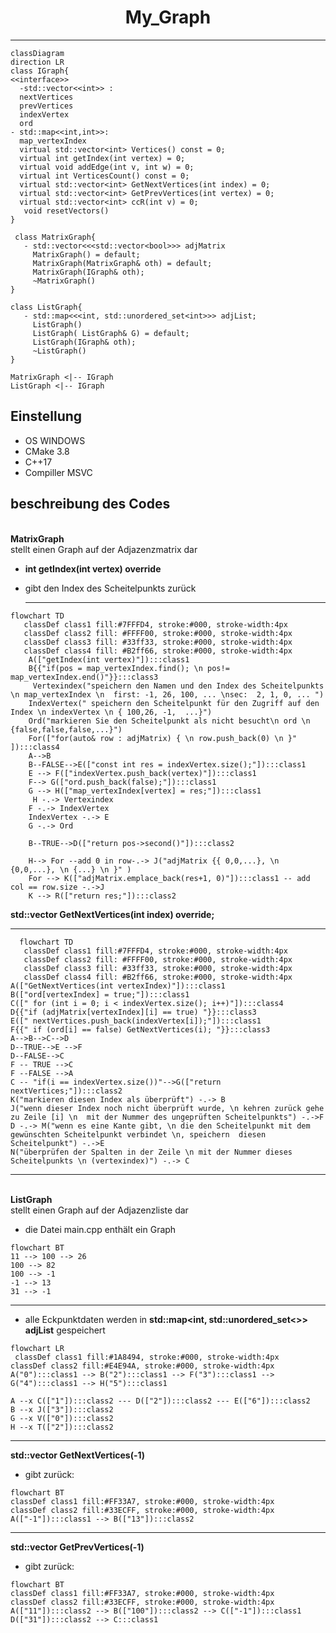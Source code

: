 <h1 align = "center">My_Graph </h1> 

---

```mermaid
classDiagram
direction LR
class IGraph{
<<interface>>
  -std::vector<<int>> :
  nextVertices
  prevVertices
  indexVertex
  ord
- std::map<<int,int>>:
  map_vertexIndex
  virtual std::vector<int> Vertices() const = 0;
  virtual int getIndex(int vertex) = 0;
  virtual void addEdge(int v, int w) = 0;
  virtual int VerticesCount() const = 0;
  virtual std::vector<int> GetNextVertices(int index) = 0;
  virtual std::vector<int> GetPrevVertices(int vertex) = 0;
  virtual std::vector<int> ccR(int v) = 0;
   void resetVectors()
}

 class MatrixGraph{
   - std::vector<<<std::vector<bool>>> adjMatrix
     MatrixGraph() = default;
     MatrixGraph(MatrixGraph& oth) = default;
     MatrixGraph(IGraph& oth);
     ~MatrixGraph()
}

class ListGraph{
   - std::map<<<int, std::unordered_set<int>>> adjList;
     ListGraph()
     ListGraph( ListGraph& G) = default;
     ListGraph(IGraph& oth);
     ~ListGraph()
}

MatrixGraph <|-- IGraph
ListGraph <|-- IGraph
```

## Einstellung
- OS WINDOWS
- CMake 3.8
- C++17
-  Compiller MSVC

## beschreibung des Codes
<br> __MatrixGraph__<br>
stellt einen Graph auf der Adjazenzmatrix dar
- __int getIndex(int vertex) override__
- gibt den Index des  Scheitelpunkts zurück

  ---

```mermaid
flowchart TD
   classDef class1 fill:#7FFFD4, stroke:#000, stroke-width:4px
   classDef class2 fill: #FFFF00, stroke:#000, stroke-width:4px
   classDef class3 fill: #33ff33, stroke:#000, stroke-width:4px
   classDef class4 fill: #B2ff66, stroke:#000, stroke-width:4px
    A(["getIndex(int vertex)"]):::class1
    B{{"if(pos = map_vertexIndex.find(); \n pos!= map_vertexIndex.end()"}}:::class3
     Vertexindex("speichern den Namen und den Index des Scheitelpunkts  \n map_vertexIndex \n  first: -1, 26, 100, ... \nsec:  2, 1, 0, ... ")
    IndexVertex(" speichern den Scheitelpunkt für den Zugriff auf den Index \n indexVertex \n { 100,26, -1,  ...}")
    Ord("markieren Sie den Scheitelpunkt als nicht besucht\n ord \n {false,false,false,...}")
    For(["for(auto& row : adjMatrix) { \n row.push_back(0) \n }" ]):::class4
    A-->B
    B--FALSE-->E(["const int res = indexVertex.size();"]):::class1
    E --> F(["indexVertex.push_back(vertex)"]):::class1
    F--> G(["ord.push_back(false);"]):::class1
    G --> H(["map_vertexIndex[vertex] = res;"]):::class1
     H -.-> Vertexindex
    F -.-> IndexVertex
    IndexVertex -.-> E
    G -.-> Ord
   
    B--TRUE-->D(["return pos->second()"]):::class2

    H--> For --add 0 in row-.-> J("adjMatrix {{ 0,0,...}, \n {0,0,...}, \n {...} \n }" )
    For --> K(["adjMatrix.emplace_back(res+1, 0)"]):::class1 -- add col == row.size -.->J
    K --> R(["return res;"]):::class2
  ```

__std::vector<int> GetNextVertices(int index) override;__

---


```mermaid
  flowchart TD
   classDef class1 fill:#7FFFD4, stroke:#000, stroke-width:4px
   classDef class2 fill: #FFFF00, stroke:#000, stroke-width:4px
   classDef class3 fill: #33ff33, stroke:#000, stroke-width:4px
   classDef class4 fill: #B2ff66, stroke:#000, stroke-width:4px
A(["GetNextVertices(int vertexIndex)"]):::class1
B(["ord[vertexIndex] = true;"]):::class1
C([" for (int i = 0; i < indexVertex.size(); i++)"]):::class4
D{{"if (adjMatrix[vertexIndex][i] == true) "}}:::class3
E([" nextVertices.push_back(indexVertex[i]);"]):::class1
F{{" if (ord[i] == false) GetNextVertices(i); "}}:::class3
A-->B-->C-->D
D--TRUE-->E -->F
D--FALSE-->C
F -- TRUE -->C
F --FALSE -->A
C -- "if(i == indexVertex.size())"-->G(["return nextVertices;"]):::class2
K("markieren diesen Index als überprüft") -.-> B
J("wenn dieser Index noch nicht überprüft wurde, \n kehren zurück gehe zu Zeile [i] \n  mit der Nummer des ungeprüften Scheitelpunkts") -.->F
D -.-> M("wenn es eine Kante gibt, \n die den Scheitelpunkt mit dem gewünschten Scheitelpunkt verbindet \n, speichern  diesen Scheitelpunkt") -.->E
N("überprüfen der Spalten in der Zeile \n mit der Nummer dieses Scheitelpunkts \n (vertexindex)") -.-> C
```

---

<br>__ListGraph__<br> 
 stellt einen Graph auf der Adjazenzliste dar
 - die Datei main.cpp enthält ein Graph

```mermaid
flowchart BT
11 --> 100 --> 26
100 --> 82
100 --> -1
-1 --> 13
31 --> -1
```

---

- alle Eckpunktdaten werden in  **std::map<int, std::unordered_set<<int>>> adjList** gespeichert

```mermaid
flowchart LR
 classDef class1 fill:#1A8494, stroke:#000, stroke-width:4px
classDef class2 fill:#E4E94A, stroke:#000, stroke-width:4px
A("0"):::class1 --> B("2"):::class1 --> F("3"):::class1 --> G("4"):::class1 --> H("5"):::class1

A --x C(["1"]):::class2 --- D(["2"]):::class2 --- E(["6"]):::class2
B --x J(["3"]):::class2
G --x V(["0"]):::class2
H --x T(["2"]):::class2

```

---

__std::vector<int> GetNextVertices(-1)__
- gibt zurück:


```mermaid
flowchart BT
classDef class1 fill:#FF33A7, stroke:#000, stroke-width:4px
classDef class2 fill:#33ECFF, stroke:#000, stroke-width:4px
A(["-1"]):::class1 --> B(["13"]):::class2

```

---

__std::vector<int> GetPrevVertices(-1)__
- gibt zurück:

```mermaid
flowchart BT
classDef class1 fill:#FF33A7, stroke:#000, stroke-width:4px
classDef class2 fill:#33ECFF, stroke:#000, stroke-width:4px
A(["11"]):::class2 --> B(["100"]):::class2 --> C(["-1"]):::class1
D(["31"]):::class2 --> C:::class1

```
